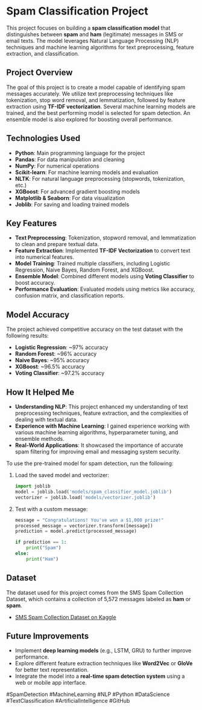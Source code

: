 # Spam Classification Project

This project focuses on building a **spam classification model** that distinguishes between **spam** and **ham** (legitimate) messages in SMS or email texts. The model leverages Natural Language Processing (NLP) techniques and machine learning algorithms for text preprocessing, feature extraction, and classification.

## Project Overview

The goal of this project is to create a model capable of identifying spam messages accurately. We utilize text preprocessing techniques like tokenization, stop word removal, and lemmatization, followed by feature extraction using **TF-IDF vectorization**. Several machine learning models are trained, and the best performing model is selected for spam detection. An ensemble model is also explored for boosting overall performance.

## Technologies Used

- **Python**: Main programming language for the project
- **Pandas**: For data manipulation and cleaning
- **NumPy**: For numerical operations
- **Scikit-learn**: For machine learning models and evaluation
- **NLTK**: For natural language preprocessing (stopwords, tokenization, etc.)
- **XGBoost**: For advanced gradient boosting models
- **Matplotlib & Seaborn**: For data visualization
- **Joblib**: For saving and loading trained models

## Key Features

- **Text Preprocessing**: Tokenization, stopword removal, and lemmatization to clean and prepare textual data.
- **Feature Extraction**: Implemented **TF-IDF Vectorization** to convert text into numerical features.
- **Model Training**: Trained multiple classifiers, including Logistic Regression, Naive Bayes, Random Forest, and XGBoost.
- **Ensemble Model**: Combined different models using **Voting Classifier** to boost accuracy.
- **Performance Evaluation**: Evaluated models using metrics like accuracy, confusion matrix, and classification reports.
  
## Model Accuracy

The project achieved competitive accuracy on the test dataset with the following results:

- **Logistic Regression**: ~97% accuracy
- **Random Forest**: ~96% accuracy
- **Naive Bayes**: ~95% accuracy
- **XGBoost**: ~96.5% accuracy
- **Voting Classifier**: ~97.2% accuracy

## How It Helped Me

- **Understanding NLP**: This project enhanced my understanding of text preprocessing techniques, feature extraction, and the complexities of dealing with textual data.
- **Experience with Machine Learning**: I gained experience working with various machine learning algorithms, hyperparameter tuning, and ensemble methods.
- **Real-World Applications**: It showcased the importance of accurate spam filtering for improving email and messaging system security.


To use the pre-trained model for spam detection, run the following:

1. Load the saved model and vectorizer:
    ```python
    import joblib
    model = joblib.load('models/spam_classifier_model.joblib')
    vectorizer = joblib.load('models/vectorizer.joblib')
    ```

2. Test with a custom message:
    ```python
    message = "Congratulations! You've won a $1,000 prize!"
    processed_message = vectorizer.transform([message])
    prediction = model.predict(processed_message)
    
    if prediction == 1:
        print("Spam")
    else:
        print("Ham")
    ```

## Dataset

The dataset used for this project comes from the SMS Spam Collection Dataset, which contains a collection of 5,572 messages labeled as **ham** or **spam**.

- [SMS Spam Collection Dataset on Kaggle](https://www.kaggle.com/uciml/sms-spam-collection-dataset)

## Future Improvements

- Implement **deep learning models** (e.g., LSTM, GRU) to further improve performance.
- Explore different feature extraction techniques like **Word2Vec** or **GloVe** for better text representation.
- Integrate the model into a **real-time spam detection system** using a web or mobile app interface.


#SpamDetection #MachineLearning #NLP #Python #DataScience #TextClassification #ArtificialIntelligence #GitHub
